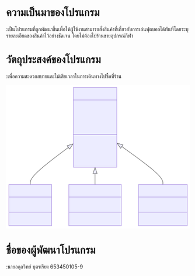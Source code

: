 # ความเป็นมาของโปรแกรม
:เป็นโปรแกรมที่ถูกพัฒนาขึ้นเพื่อให้ผู้ใช้งานสามารถสั่งสินค้าที่เกี่ยวกับการเล่นฟุตบอลได้ทันทีโดยระบุรายละเอียดของสินค้าไว้อย่างชัดเจน โดยไม่ต้องไปร้านขายอุปกรณ์กีฬา

# วัตถุประสงค์ของโปรแกรม
:เพื่อความสะดวกสบายและไม่เสียเวลาในการเดินทางไปซื้อที่ร้าน

![image info](./mermaid.svg)

# ชื่อของผู้พัฒนาโปรแกรม
:นายอดุลวิทย์ บุตรเรียง 653450105-9